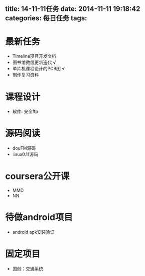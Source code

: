 title: 14-11-11任务
date: 2014-11-11 19:18:42
categories: 每日任务
tags: 
---
# 最新任务 #
* Timeline项目开发文档
* 图书馆微信更新迭代 √
* 单片机课程设计的PCB图 √
* 制作复习资料

<!--more-->
# 课程设计 #
* 软件: 安全ftp

# 源码阅读 #
* douFM源码
* linux0.11源码

# coursera公开课 #
* MMD
* NN

# 待做android项目 #
* android apk安装验证

# 固定项目 #
* 国创：交通系统